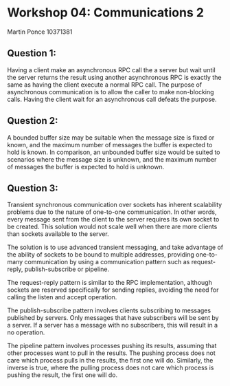 # Workshop 04: Communications 2

Martin Ponce 10371381

## Question 1:

Having a client make an asynchronous RPC call the a server but wait until the server returns the result using another asynchronous RPC is exactly the same as having the client execute a normal RPC call. The purpose of asynchronous communication is to allow the caller to make non-blocking calls. Having the client wait for an asynchronous call defeats the purpose.

## Question 2:

A bounded buffer size may be suitable when the message size is fixed or known, and the maximum number of messages the buffer is expected to hold is known. In comparison, an unbounded buffer size would be suited to scenarios where the message size is unknown, and the maximum number of messages the buffer is expected to hold is unknown.

## Question 3:

Transient synchronous communication over sockets has inherent scalability problems due to the nature of one-to-one communication. In other words, every message sent from the client to the server requires its own socket to be created. This solution would not scale well when there are more clients than sockets available to the server.

The solution is to use advanced transient messaging, and take advantage of the ability of sockets to be bound to multiple addresses, providing one-to-many communication by using a communication pattern such as request-reply, publish-subscribe or pipeline.

The request-reply pattern is similar to the RPC implementation, although sockets are reserved specifically for sending replies, avoiding the need for calling the listen and accept operation.

The publish-subscribe pattern involves clients subscribing to messages published by servers. Only messages that have subscribers will be sent by a server. If a server has a message with no subscribers, this will result in a no operation.

The pipeline pattern involves processes pushing its results, assuming that other processes want to pull in the results. The pushing process does not care which process pulls in the results, the first one will do. Similarly, the inverse is true, where the pulling process does not care which process is pushing the result, the first one will do.